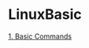 # LinuxBasic

[1. Basic Commands](https://github.com/Skyaknt/Linux/blob/master/BasicCommandLinux.md) 

